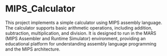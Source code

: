 # MIPS_Calculator
This project implements a simple calculator using MIPS assembly language. The calculator supports basic arithmetic operations, including addition, subtraction, multiplication, and division. It is designed to run in the MARS (MIPS Assembler and Runtime Simulator) environment, providing an educational platform for understanding assembly language programming and the MIPS architecture.
